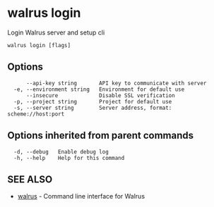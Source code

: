 # walrus login

Login Walrus server and setup cli

```
walrus login [flags]
```

## Options

```
      --api-key string       API key to communicate with server
  -e, --environment string   Environment for default use
      --insecure             Disable SSL verification
  -p, --project string       Project for default use
  -s, --server string        Server address, format: scheme://host:port
```

## Options inherited from parent commands

```
  -d, --debug   Enable debug log
  -h, --help    Help for this command
```

## SEE ALSO

* [walrus](../walrus)	 - Command line interface for Walrus

